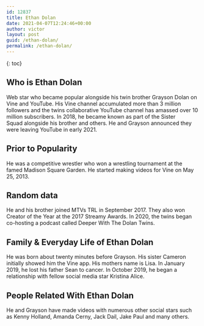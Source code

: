 ```yaml
---
id: 12837
title: Ethan Dolan
date: 2021-04-07T12:24:46+00:00
author: victor
layout: post
guid: /ethan-dolan/
permalink: /ethan-dolan/
---
```



{: toc}


## Who is Ethan Dolan



Web star who became popular alongside his twin brother Grayson Dolan on Vine and YouTube. His Vine channel accumulated more than 3 million followers and the twins collaborative YouTube channel has amassed over 10 million subscribers. In 2018, he became known as part of the Sister Squad alongside his brother and others. He and Grayson announced they were leaving YouTube in early 2021.

                
                
                
## Prior to Popularity



He was a competitive wrestler who won a wrestling tournament at the famed Madison Square Garden. He started making videos for Vine on May 25, 2013.

                
                
                
## Random data



He and his brother joined MTVs TRL in September 2017. They also won Creator of the Year at the 2017 Streamy Awards. In 2020, the twins began co-hosting a podcast called Deeper With The Dolan Twins. 

                
                
                
## Family & Everyday Life of Ethan Dolan



He was born about twenty minutes before Grayson. His sister Cameron initially showed him the Vine app. His mothers name is Lisa. In January 2019, he lost his father Sean to cancer. In October 2019, he began a relationship with fellow social media star Kristina Alice.

                
                
                
## People Related With Ethan Dolan



He and Grayson have made videos with numerous other social stars such as Kenny Holland, Amanda Cerny, Jack Dail, Jake Paul and many others. 

                
              
            
          
          
          